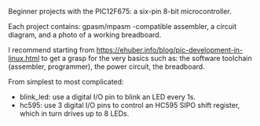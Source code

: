 Beginner projects with the PIC12F675: a six-pin 8-bit microcontroller.

Each project contains: gpasm/mpasm -compatible assembler, a circuit diagram,
and a photo of a working breadboard.

I recommend starting from
<https://ehuber.info/blog/pic-development-in-linux.html> to get a grasp for the
very basics such as: the software toolchain (assembler, programmer), the power
circuit, the breadboard.

From simplest to most complicated:
* blink_led: use a digital I/O pin to blink an LED every 1s.
* hc595: use 3 digital I/O pins to control an HC595 SIPO shift register, which in turn drives up to 8 LEDs.
